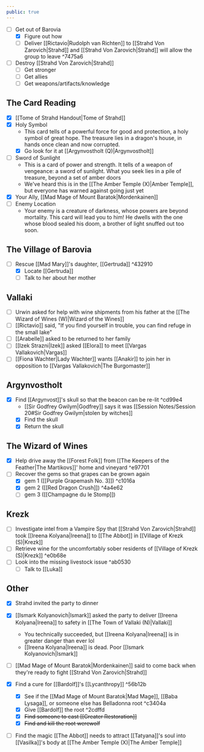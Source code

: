 ```yaml
---
public: true
---
```


- [ ] Get out of Barovia
	- [x] Figure out how
	- [ ] Deliver [[Rictavio|Rudolph van Richten]] to [[Strahd Von Zarovich|Strahd]] and [[Strahd Von Zarovich|Strahd]] will allow the group to leave ^7475a6
- [ ] Destroy [[Strahd Von Zarovich|Strahd]]
	- [ ] Get stronger
	- [ ] Get allies
	- [ ] Get weapons/artifacts/knowledge

## The Card Reading
- [x] [[Tome of Strahd Handout|Tome of Strahd]]
- [x] Holy Symbol
	- This card tells of a powerful force for good and protection, a holy symbol of great hope. The treasure lies in a dragon's house, in hands once clean and now corrupted.
	- [x] Go look for it at [[Argynvostholt (Q)|Argynvostholt]]
- [ ] Sword of Sunlight
	- This is a card of power and strength. It tells of a weapon of vengeance: a sword of sunlight. What you seek lies in a pile of treasure, beyond a set of amber doors
	- We've heard this is in the [[The Amber Temple (X)|Amber Temple]], but everyone has warned against going just yet
- [x] Your Ally, [[Mad Mage of Mount Baratok|Mordenkainen]]
- [ ] Enemy Location
	- Your enemy is a creature of darkness, whose powers are beyond mortality. This card will lead you to him! He dwells with the one whose blood sealed his doom, a brother of light snuffed out too soon.

## The Village of Barovia
- [ ] Rescue [[Mad Mary]]'s daughter, [[Gertruda]] ^432910
	- [x] Locate [[Gertruda]]
	- [ ] Talk to her about her mother

## Vallaki
- [ ] Urwin asked for help with wine shipments from his father at the [[The Wizard of Wines (W)|Wizard of the Wines]]
- [ ] [[Rictavio]] said, "If you find yourself in trouble, you can find refuge in the small lake"
- [ ] [[Arabelle]] asked to be returned to her family
- [ ] [[Izek Strazni|Izek]] asked [[Elora]] to meet [[Vargas Vallakovich|Vargas]]
- [ ] [[Fiona Wachter|Lady Wachter]] wants [[Anakir]] to join her in opposition to [[Vargas Vallakovich|The Burgomaster]]

## Argynvostholt
- [x] Find [[Argynvost]]'s skull so that the beacon can be re-lit ^cd99e4
	- [[Sir Godfrey Gwilym|Godfrey]] says it was [[Session Notes/Session 20#Sir Godfrey Gwilym|stolen by witches]]
	- [x] Find the skull
	- [x] Return the skull

## The Wizard of Wines
- [x] Help drive away the [[Forest Folk]] from [[The Keepers of the Feather|The Martikovs]]' home and vineyard ^e97701
- [ ] Recover the gems so that grapes can be grown again
	- [x] gem 1 ([[Purple Grapemash No. 3]]) ^c1016a
	- [x] gem 2 ([[Red Dragon Crush]]) ^4a4e62
	- [ ] gem 3 ([[Champagne du le Stomp]])

## Krezk
- [ ] Investigate intel from a Vampire Spy that [[Strahd Von Zarovich|Strahd]] took [[Ireena Kolyana|Ireena]] to [[The Abbot]] in [[Village of Krezk (S)|Krezk]]
- [ ] Retrieve wine for the uncomfortably sober residents of [[Village of Krezk (S)|Krezk]] ^e0b68e
- [ ] Look into the missing livestock issue ^ab0530
	- [ ] Talk to [[Luka]]

## Other
- [x] Strahd invited the party to dinner
- [x] [[Ismark Kolyanovich|Ismark]] asked the party to deliver [[Ireena Kolyana|Ireena]] to safety in [[The Town of Vallaki (N)|Vallaki]]
	- You technically succeeded, but [[Ireena Kolyana|Ireena]] is in greater danger than ever lol
	- [[Ireena Kolyana|Ireena]] is dead. Poor [[Ismark Kolyanovich|Ismark]]
- [ ] [[Mad Mage of Mount Baratok|Mordenkainen]] said to come back when they're ready to fight [[Strahd Von Zarovich|Strahd]]
- [x] Find a cure for [[Bardolf]]'s [[Lycanthropy]] ^56b12b
	- [x] See if the [[Mad Mage of Mount Baratok|Mad Mage]], [[Baba Lysaga]], or someone else has Belladonna root ^c3404a
	- [x] Give [[Bardolf]] the root ^2cdffd
	- [x] ~~Find someone to cast [[Greater Restoration]]~~
	- [x] ~~Find and kill the root werewolf~~
- [ ] Find the magic [[The Abbot]] needs to attract [[Tatyana]]'s soul into [[Vasilka]]'s body at [[The Amber Temple (X)|The Amber Temple]]

